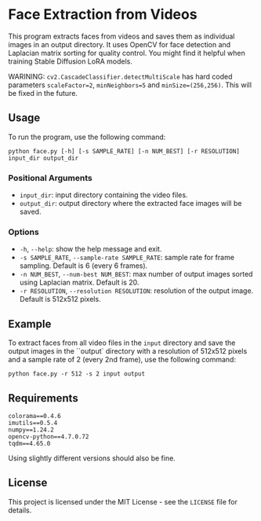 # Face Extraction from Videos

This program extracts faces from videos and saves them as individual images in an output directory. 
It uses OpenCV for face detection and Laplacian matrix sorting for quality control. 
You might find it helpful when training Stable Diffusion LoRA models.

WARINING: `cv2.CascadeClassifier.detectMultiScale` has hard coded parameters `scaleFactor=2`, `minNeighbors=5` and `minSize=(256,256)`. This will be fixed in the future. 

## Usage

To run the program, use the following command:

```shell
python face.py [-h] [-s SAMPLE_RATE] [-n NUM_BEST] [-r RESOLUTION] input_dir output_dir
```

### Positional Arguments

- `input_dir`: input directory containing the video files.
- `output_dir`: output directory where the extracted face images will be saved.

### Options

- `-h`, `--help`: show the help message and exit.
- `-s SAMPLE_RATE`, `--sample-rate SAMPLE_RATE`: sample rate for frame sampling. Default is 6 (every 6 frames).
- `-n NUM_BEST`, `--num-best NUM_BEST`: max number of output images sorted using Laplacian matrix. Default is 20.
- `-r RESOLUTION`, `--resolution RESOLUTION`: resolution of the output image. Default is 512x512 pixels.

## Example

To extract faces from all video files in the `input` directory and save the output images in the ``output` directory with a resolution of 512x512 pixels and a sample rate of 2 (every 2nd frame), use the following command:

```shell
python face.py -r 512 -s 2 input output
```

## Requirements

```text
colorama==0.4.6
imutils==0.5.4
numpy==1.24.2
opencv-python==4.7.0.72
tqdm==4.65.0
```
Using slightly different versions should also be fine. 

## License
This project is licensed under the MIT License - see the `LICENSE` file for details.